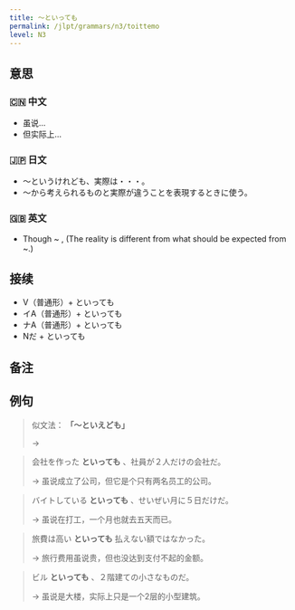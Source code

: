 ```yaml
---
title: 〜といっても
permalink: /jlpt/grammars/n3/toittemo
level: N3
---
```


## 意思

### 🇨🇳 中文

- 虽说...
- 但实际上…

### 🇯🇵 日文

- ～というけれども、実際は・・・。
- 〜から考えられるものと実際が違うことを表現するときに使う。

### 🇬🇧 英文

- Though ~ , (The reality is different from what should be expected from ~.)

## 接续

- V（普通形）+ といっても
- イA（普通形）+ といっても
- ナA（普通形）+ といっても
- Nだ + といっても

## 备注


## 例句

> 似文法： **「〜といえども」**
>
> → 

> 会社を作った **といっても** 、社員が２人だけの会社だ。
>
> → 虽说成立了公司，但它是个只有两名员工的公司。

> バイトしている **といっても** 、せいぜい月に５日だけだ。
>
> → 虽说在打工，一个月也就去五天而已。

> 旅費は高い **といっても** 払えない額ではなかった。
>
> → 旅行费用虽说贵，但也没达到支付不起的金额。

> ビル **といっても** 、２階建ての小さなものだ。
>
> → 虽说是大楼，实际上只是一个2层的小型建筑。

